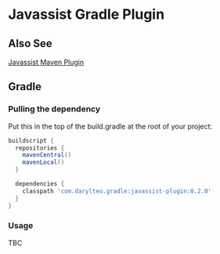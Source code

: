 # Javassist Gradle Plugin

## Also See

[Javassist Maven Plugin](//github.com/icon-Systemhaus-GmbH/javassist-maven-plugin)

## Gradle

### Pulling the dependency 

Put this in the top of the build.gradle at the root of your project:

```groovy
buildscript {
  repositories {
    mavenCentral()
    mavenLocal()
  }

  dependencies {
    classpath 'com.darylteo.gradle:javassist-plugin:0.2.0'
  }
}
````
 
### Usage

TBC